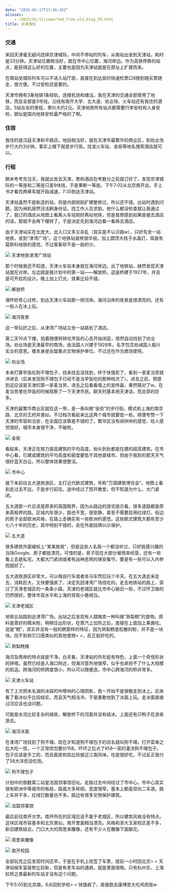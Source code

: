 ```yaml
---
date: "2015-01-17T13:36:26Z"
aliases:
    - /2015/01/17/imported_from_old_blog_59.html
title: 天津游玩
---
```


### 交通
来回天津毫无疑问选择京津城际。中间不停站的列车，从南站出发到天津站，耗时是33分钟。天津站位置相当好，就在市中心位置，海河岸边。作为高铁停靠的站点，能获得这么好的位置，主要也是因为天津站就是在原址上扩建而来。

在南站坐城际列车可以不进入站厅层，直接在到达层的快速检票口8随到随买票随走，很方便。不过安检还是要的。

天津市拥有3条地铁1条轻轨，连接机场和塘沽。我在天津的交通全部使用了地铁，而且全部是3号线。沿线有南开大学、五大道、劝业场、火车站还有我住的酒店。5站左右的里程，票价大约2元。天津地铁所有站点都需要行李安检和人身安检，貌似是国内地铁安检最严格的了啊。

### 住宿
我住的是汉庭天津和平路店，地段相当好，就在天津市最繁华的商业区，到劝业场步行大约3分钟。事实上楼下就是步行街。找准火车站、金街等地名搜索酒店就可以。

### 行程
期末考考完当天，我就出发去天津。票和酒店在考数分之前就订好了，发现京津城际的一等座和二等座只差9块钱，于是果断一等座。下午7:02从北京南开出，手上书才看完两章车就开始减速，7:35到达天津站。

天津站虽然不是新造的站，但是内部刚刚扩建整修过，所以还不错。出站时遇到问题，因为闸机居然没法刷身份证。找工作人员求助，他什么都没检查就让我通过了。我订的酒店从地图上看离火车站刚好两站地铁，但是我预感到如果直接去酒店的话，那就不会再下楼转了，于是决定先到海河边看一看再去酒店。

由于天津站实在太庞大，出入口又多又杂乱（其实是不认识路w），只好先坐一站地铁，坐到“津湾广场”。这个地铁站装修很华丽，加上圆顶大柱子水晶灯，简直有莫斯科地铁的感觉。不过乘客却不是一般的少。

![](/content/images/2016/05/59f39ba9eeb73f4da029339b7673df87.jpg)
天津地铁津湾广场站

那个时候我还不知道，天津火车站本身就在海河岸边。出了地铁站，赫然发现天津站就在对岸。左边就是我计划中的第一站——解放桥。这座桥建于1927年，并且是可开启的设计。晚上加上灯光，效果比较不错。

![](/content/images/2016/05/20150116_195937_259_x.jpg)
解放桥

满怀好奇心过桥，到达天津火车站那一侧河岸。海河沿岸的夜景是很漂亮的。还有一些人在冰上玩。

![](/content/images/2016/05/IMG_20150116_200725.jpg)
海河夜景

这一带玩好之后，从津湾广场站又坐一站路到了酒店。

第二天10点下楼，抱着随便转转吃早饭的心态开始闲逛，居然自动找到了劝业场。劝业场是天津最早的商场，由法国人兴建于1926年。名字包含劝诫国人振兴实业的意思。楼本身是全国重点文物保护单位，不过还在作为商场使用。

![](/content/images/2016/05/IMG_20150117_102926.jpg)
劝业场

本来打算早饭吃狗不理包子，找来找去没找到，终于快饿死了，看到一家麦当劳就冲进去（后来发现狗不理包子已经不是当早饭吃的那种档次了）。进去之前，预感到这应该是天津的第一家麦当劳，进去之后看看墙上的宣传画，果然猜对了w。在麦当劳里吃早饭的时候观察了一下天津市民。聊天时基本用天津话，而且穿的巨多。

天津的最繁华商业区就在这一带，是一条叫做“金街”的步行街。模式和上海的南京路、北京的王府井类似，不过档次看起来比这两个城市就要低一些。顺便夸赞一下天津的市容和治安，在全国应该算是不错的了。繁华区没有闹哄哄的感觉，给人感觉很好。城市本身很干净，不破败。

![](/content/images/2016/05/3e392e6d8dc77b73895f8f92576ba2f0.jpg)
金街

看起来，天津正在努力提高建筑的平均高度。抬头到处都是在建的超高建筑。在市中心看，已建成建筑的平均高度和密度要低于其他直辖市。但由于我到的那天天气很好蓝天白云，所以整体效果很整洁。

![](/content/images/2016/05/eca6ac7f0ad832a90e6aca0a7dfa40ce.jpg)
市中心

接下来前往五大道旅游区，主打近代欧式建筑，号称“万国建筑博览会”。地图上看到走过去不远，于是步行前往。途中经过了西开教堂，但不知道为什么，大门紧闭。

五大道那一片应该是原来的英国租界，因为从路边的游览提示看，很多道路都是原来英租界的路。区域内车很少，路也不宽，很安静，甚至不需要启用红绿灯。街边的房子全部欧洲风格，在路上走确实有一些欧洲的感觉。这些欧式建筑大都有至少七八十年的历史，其中特别不错的，会在外面挂牌以示保护。

![](/content/images/2016/05/4e4b105d3ebddf658ec94339ef41113a.jpg)
五大道

很多建筑外面被标上“某某故居”，但是这些人名我一个都没听过，只好挑感兴趣的当场Google。房子都挺漂亮，可惜的是，房子现在大部分被用来经营，还有一些看上去是私宅。大都大门紧闭或者有凶神恶煞的保安看守。要是有一些可以入内参观就好了。

五大道旅游区非常大，可以租自行车或者坐马车然后玩个半天。在五大道走来走去，消耗巨大，又快要饿疯了，决定先回津湾广场找吃的。走去地铁站的路上，穿过了天津老城区的一条条小路。天津的老城区就比市中心破旧一些，不过环卫做的仍然很好。整体市容水平和上海的背街小巷相当。

![](/content/images/2016/05/b3b18d1d2ccc0f293a22a72fdf376ddd.jpg)
天津老城区

地铁五站路到达津湾广场。出站之后发现有人摆摊卖一种叫做“熟梨糕”的食物。原料是蒸好的糯米粉，稍稍压出形状，在蒸汽上加热之后，直接在上面加上果酱吃。说是“糕”，其实并没有一般的糕那样的特征，因为熟梨糕是松散的粉，并不是一块块。找不到和它口感类似的其他食物&gt; &lt;，反正挺好吃的。

![](/content/images/2016/05/de24fda063490ffc767784d98f851ece-2.jpg)
熟梨糕摊

海河及两岸的特点就是干净。白天看，天津站的外形挺有特色，上面一个奇怪形状的钟塔。虽然已经是入海口附近，但海河意外地很窄，似乎也承担不了什么大规模的航运。跨海河的桥跨度很小，所以可以随便造。市中心跨海河的桥非常多。

![](/content/images/2016/05/IMG_20150117_123035.jpg)
天津火车站

有了上次把未名湖的冰踩的咔嚓响的心理阴影，我一开始不是很敢走到冰上。后来看了看冰似乎比较结实，而且天气相当冷，于是勇敢地到了冰面上玩。走冰面直接过河应该也没问题。

可能是水流比较复杂的缘故，解放桥下的河面并没有结冰。上面还有只鸭子在游来游去。

![](/content/images/2016/05/IMG_20150117_123338.jpg)
海河冰面

在津湾广场找到了狗不理。现在才知道狗不理包子的店名就叫狗不理。打开菜单之后大吃一惊，一个正常肉包要价158。吓坏之后点了¥58一笼的灌汤狗不理包子。包子应该是手工的，而且面皮和馅比较接近江南风味。吃是很好吃，不过反正我付了58大洋但没吃饱。

![](/content/images/2016/05/57209d55eb7d604cb93fc073295f82fe-2.jpg)
狗不理包子

计划中的倒数第二站是法国领事馆旧址。走路过去中间经过了市中心。市中心其实很有欧洲中等城市的格局，路面大多砖砌，宽度很窄，基本上都是双向二车道。路上车并不多，红绿灯数量也不多。路边有很多文物保护建筑。

![](/content/images/2016/05/PANO_20150117_125334.jpg)
法国领事馆

最后前往南开大学。南开所在的区域应该不属于老城区，所以建筑风格没有特点。这块区域市容基本和北京类似。南开里面相当漂亮，风格和浙大玉泉校区差不多，新旧建筑结合。门口大大的周恩来雕像，还有不少人在雕像下面献花。

![](/content/images/2016/05/IMG_20150117_140515.jpg)
周恩来雕像

![](/content/images/2016/05/IMG_20150117_141624.jpg)
南开校园

全部玩完之后发现时间还早，于是在手机上改签了车票，提前一小时回北京&gt; &lt; 天津站候车室装修比较新，但是有老车站的通病，就是里面很暗。只有杭州东、上海虹桥之类最新的车站才没有这个问题。

下午5:05到北京南，6点回到学校&gt; &lt; 快饿疯了，直接跑去康博思大吃鸡肉饭w